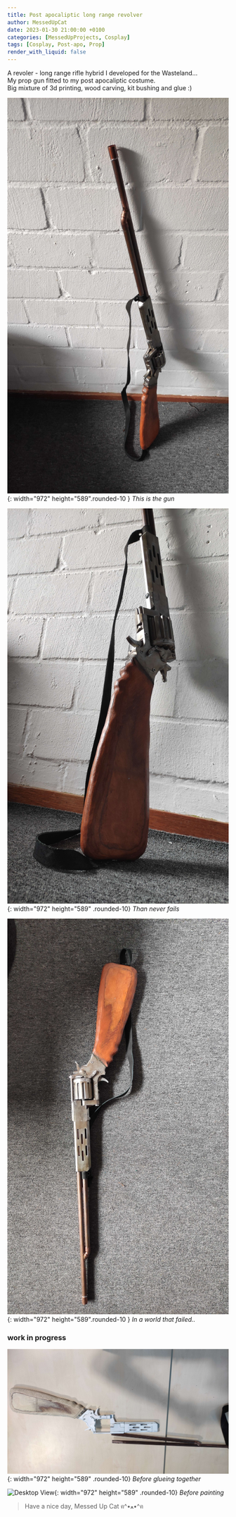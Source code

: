 ```yaml
---
title: Post apocaliptic long range revolver
author: MessedUpCat
date: 2023-01-30 21:00:00 +0100
categories: [MessedUpProjects, Cosplay]
tags: [Cosplay, Post-apo, Prop]
render_with_liquid: false
---
```


A revoler - long range rifle hybrid I developed for the Wasteland... <br>
My prop gun fitted to my post apocaliptic costume. <br>
Big mixture of 3d printing, wood carving, kit bushing and glue :) 

![Desktop View](/assets/2023-01-30-Post-apo-gun/Post%20apo%20rifle1.jpg){: width="972" height="589".rounded-10 }
_This is the gun_

![Desktop View](/assets/2023-01-30-Post-apo-gun/Post%20apo%20rifle%203.jpg){: width="972" height="589" .rounded-10}
_Than never fails_

![Desktop View](/assets/2023-01-30-Post-apo-gun/Post%20apo%20rifle.jpg){: width="972" height="589".rounded-10 }
_In a world that failed.._

### work in progress
![Desktop View](/assets/2023-01-30-Post-apo-gun/Post%20apo%20rifle%20wip.jpg){: width="972" height="589" .rounded-10}
_Before glueing together_

![Desktop View](/assets/2023-01-30-Post-apo-gun/Post%20apo%20rifle%20wip2.jpg){: width="972" height="589" .rounded-10}
_Before painting_


>Have a nice day, Messed Up Cat ฅ^•ﻌ•^ฅ